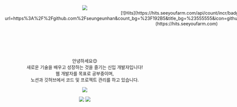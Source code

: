 <div align=center>
  <img src="https://capsule-render.vercel.app/api?type=shark&height=250&color=ffdddd&text=Han's%20Github!&fontSize=70&fontAlignY=43&fontColor=333333&fontAlign=50&section=header&animation=twinkling" />
  <div style="float: left;">
    [![Hits](https://hits.seeyoufarm.com/api/count/incr/badge.svg?url=https%3A%2F%2Fgithub.com%2Fseungeunhan&count_bg=%23F192B5&title_bg=%23555555&icon=github.svg&icon_color=%23E7E7E7&title=GITHUB&edge_flat=true)](https://hits.seeyoufarm.com)
  </div>

  <div style="clear: both;"></div>
  <br/><br/><br/><br/><br/>
  
  <p>안녕하세요😊 <br>  새로운 기술을 배우고 성장하는 것을 즐기는 신입 개발자입니다!<br> 웹 개발자를 목표로 공부중이며,<br>노션과 깃허브에서 코드 및 프로젝트 관리를 하고 있습니다.</p>
  

  
  <a href="https://www.notion.so/SEHan-15b3169807a64442869953b9a1d216ca?pvs=4" target="_blank"><img src="https://img.shields.io/badge/Notion-000000?style=for-the-badge&logo=notion&logoColor=white"/></a>
  
  
  <picture>
    <source
      srcset="https://github-readme-stats.vercel.app/api?username=seungeunhan&show_icons=true&theme=dracula"
      media="(prefers-color-scheme: light), (prefers-color-scheme: no-preference)"
    />
    <img src="https://github-readme-stats.vercel.app/api?username=anuraghazra&show_icons=true" />
  </picture>
  
  <img src="https://capsule-render.vercel.app/api?type=waving&height=60&color=gradient&fontAlign=50&fontAlignY=45&section=footer&reversal=false&fontColor=333333&strokeWidth=0&descAlign=60&descAlignY=60" />
</div>

